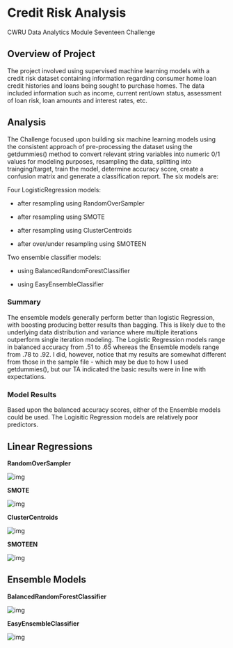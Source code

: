 # Credit Risk Analysis

CWRU Data Analytics Module Seventeen Challenge


## Overview of Project

The project involved using supervised machine learning models with a credit risk dataset containing information regarding consumer home loan credit histories and loans being sought to purchase homes.  The data included information such as income, current rent/own status, assessment of loan risk, loan amounts and interest rates, etc.     
  

## Analysis 

The Challenge focused upon building six machine learning models using the consistent approach of pre-processing the dataset using the getdummies() method to convert relevant string variables into numeric 0/1 values for modeling purposes, resampling the data, splitting into trainging/target, train the model, determine accuracy score, create a confusion matrix and generate a classification report.  The six models are:


Four LogisticRegression models:  

* after resampling using RandomOverSampler

* after resampling using SMOTE

* after resampling using ClusterCentroids

* after over/under resampling using SMOTEEN 

Two ensemble classifier models:

* using BalancedRandomForestClassifier

* using EasyEnsembleClassifier


### Summary

The ensemble models generally perform better than logistic Regression, with boosting producing better results than bagging.   This is likely due to the underlying data distribution and variance where multiple iterations outperform single iteration modeling.  The Logistic Regression models range in balanced accuracy from .51 to .65 whereas the Ensemble models range from .78 to .92.  I did, however, notice that my results are somewhat different from those in the sample file - which may be due to how I used getdummies(), but our TA indicated the basic results were in line with expectations.  

### Model Results  

Based upon the balanced accuracy scores, either of the Ensemble models could be used.   The Logisitic Regression models are relatively poor predictors. 

## Linear Regressions

**RandomOverSampler**

![img](https://github.com/fhsal/Credit_Risk_Analysis/blob/main/RandomOverSampler.png)

**SMOTE**

![img](https://github.com/fhsal/Credit_Risk_Analysis/blob/main/RandomOverSampler.png)


**ClusterCentroids**  

![img](https://github.com/fhsal/Credit_Risk_Analysis/blob/main/RandomOverSampler.png)

**SMOTEEN**  

![img](https://github.com/fhsal/Credit_Risk_Analysis/blob/main/RandomOverSampler.png)


## Ensemble Models

**BalancedRandomForestClassifier**

![img](https://github.com/fhsal/Credit_Risk_Analysis/blob/main/main/BalancedRandomForestClassifier.png)

**EasyEnsembleClassifier**

![img](https://github.com/fhsal/Credit_Risk_Analysis/blob/main/main/EasyEnsembleClassifier.png)